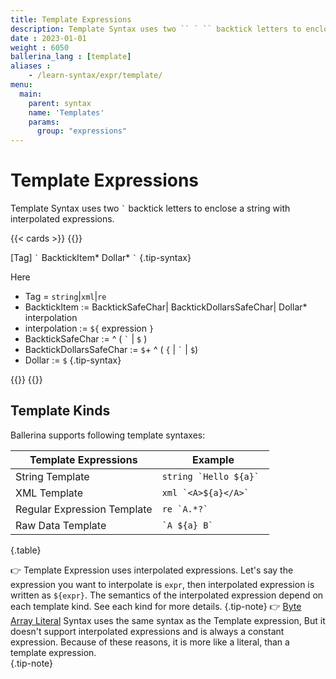 ```yaml
---
title: Template Expressions
description: Template Syntax uses two `` ` `` backtick letters to enclose a string with interpolated expressions.
date : 2023-01-01
weight : 6050
ballerina_lang : [template]
aliases : 
    - /learn-syntax/expr/template/
menu:
  main:
    parent: syntax
    name: 'Templates'
    params:
      group: "expressions"
---
```


# Template Expressions

Template Syntax uses two `` ` `` backtick letters to enclose a string with interpolated expressions.

{{< cards >}}
{{<card header="✍ Syntax" title="Template Expression">}}

[Tag] `` ` `` BacktickItem* Dollar* `` ` ``
{.tip-syntax}

Here

* Tag = `string`|`xml`|`re`
* BacktickItem := BacktickSafeChar| BacktickDollarsSafeChar| Dollar* interpolation
* interpolation := `${` expression `}`
* BacktickSafeChar := ^ ( `` ` `` | `$` )
* BacktickDollarsSafeChar :=  `$`+ ^ ( `{` | `` ` ``  | `$`)
* Dollar := `$`
{.tip-syntax}

{{</card>}}
{{</cards>}}

## Template Kinds

Ballerina supports following template syntaxes:

| Template Expressions        | Example                  |
|-----------------------------|--------------------------|
| String Template             | ``string `Hello ${a}` `` |
| XML Template                | `` xml `<A>${a}</A>` ``  |
| Regular Expression Template | ``re `A.*?` ``           |
| Raw Data Template           | `` `A ${a} B` ``         |
{.table}

👉 Template Expression uses interpolated expressions. Let's say the expression you want to interpolate is `expr`, then interpolated expression is written as `${expr}`. The semantics of the interpolated expression depend on each template kind. See each kind for more details.
{.tip-note}
👉 [Byte Array Literal](../literals/byte-array) Syntax uses the same syntax as the Template expression, But it doesn't support interpolated expressions and is always a constant expression. Because of these reasons, it is more like a literal, than a template expression.   
{.tip-note}